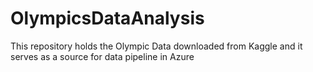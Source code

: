 # OlympicsDataAnalysis
This repository holds the Olympic Data downloaded from Kaggle and it serves as a source for data pipeline in Azure
